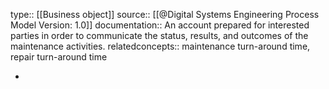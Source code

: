 type:: [[Business object]]
source:: [[@Digital Systems Engineering Process Model Version: 1.0]]
documentation:: An account prepared for interested parties in order to communicate the status, results, and outcomes of the maintenance activities.
relatedconcepts::  maintenance turn-around time, repair turn-around time

-